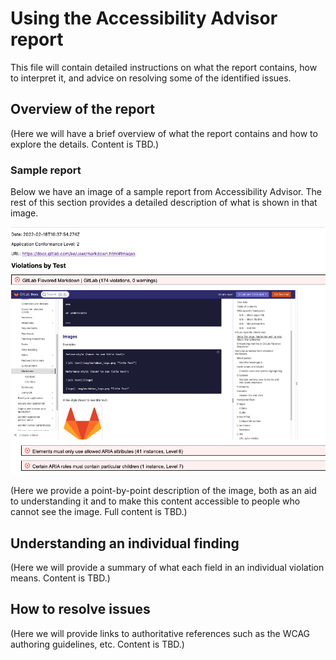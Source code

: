 # Using the Accessibility Advisor report

This file will contain detailed instructions on what the report contains, how to interpret it, and
advice on resolving some of the identified issues.

## Overview of the report

(Here we will have a brief overview of what the report contains and how to explore the
details. Content is TBD.)

### Sample report

Below we have an image of a sample report from Accessibility Advisor. The rest of this section
provides a detailed description of what is shown in that image.

![Sample report](sampleReport.png "Sample Report")

(Here we provide a point-by-point description of the image, both as an aid to understanding it and
to make this content accessible to people who cannot see the image. Full content is TBD.)

## Understanding an individual finding

(Here we will provide a summary of what each field in an individual violation means. Content is TBD.)

## How to resolve issues

(Here we will provide links to authoritative references such as the WCAG authoring guidelines,
etc. Content is TBD.)
